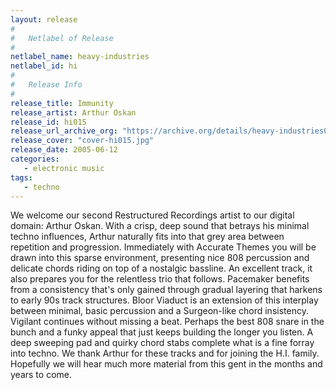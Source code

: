 ```yaml
---
layout: release
#
#   Netlabel of Release
#
netlabel_name: heavy-industries
netlabel_id: hi
#
#   Release Info
#
release_title: Immunity
release_artist: Arthur Oskan
release_id: hi015
release_url_archive_org: "https://archive.org/details/heavy-industries015"
release_cover: "cover-hi015.jpg"
release_date: 2005-06-12
categories:
   - electronic music
tags:
   - techno
---
```

We welcome our second Restructured Recordings artist to our digital domain: Arthur Oskan. With a crisp, deep sound that betrays his minimal techno influences, Arthur naturally fits into that grey area between repetition and progression. Immediately with Accurate Themes you will be drawn into this sparse environment, presenting nice 808 percussion and delicate chords riding on top of a nostalgic bassline. An excellent track, it also prepares you for the relentless trio that follows. Pacemaker benefits from a consistency that's only gained through gradual layering that harkens to early 90s track structures. Bloor Viaduct is an extension of this interplay between minimal, basic percussion and a Surgeon-like chord insistency. Vigilant continues without missing a beat. Perhaps the best 808 snare in the bunch and a funky appeal that just keeps building the longer you listen. A deep sweeping pad and quirky chord stabs complete what is a fine forray into techno. We thank Arthur for these tracks and for joining the H.I. family. Hopefully we will hear much more material from this gent in the months and years to come.








